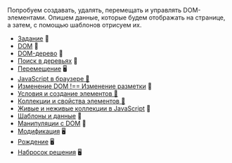 Попробуем создавать, удалять, перемещать и управлять DOM-элементами. Опишем данные, которые будем отображать на странице, а затем, с помощью шаблонов отрисуем их.

* [Задание](./task.md) &#129327;
* [DOM](./dom.md) &#128215;
* [DOM-дерево](./dom-tree.md) &#128215;
* [Поиск в деревьях]() &#128215;
* [Перемещение]() &#128421;
* [JavaScript в браузере &#128170;](https://htmlacademy.ru/courses/219)
* [Изменение DOM !== Изменение разметки]() &#128215;
* [Условия и создание элементов &#128170;](https://htmlacademy.ru/courses/347)
* [Коллекции и свойства элементов &#128170;](https://htmlacademy.ru/courses/349)
* [Живые и неживые коллекции в JavaScript]() &#128215;
* [Шаблоны и данные]() &#128215;
* [Манипуляции с DOM]() &#128170;
* [Модификация]() &#128421;
* [Рождение]() &#128421;
* [Набросок решения]() &#128421;
